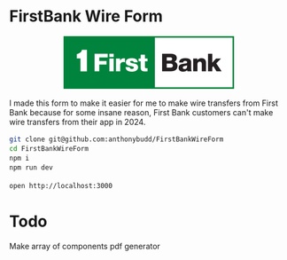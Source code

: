 # FirstBank Wire Form
<p align="center">
    <img src="https://raw.githubusercontent.com/anthonybudd/FirstBankWireForm/master/src/assets/logo.png?v=1">
</p>

I made this form to make it easier for me to make wire transfers from First Bank because for some insane reason, First Bank customers can't make wire transfers from their app in 2024.

```sh
git clone git@github.com:anthonybudd/FirstBankWireForm
cd FirstBankWireForm
npm i
npm run dev

open http://localhost:3000
```

# Todo
Make array of components
pdf generator
